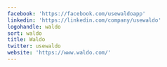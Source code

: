 ```yaml
---
facebook: 'https://facebook.com/usewaldoapp'
linkedin: 'https://linkedin.com/company/usewaldo'
logohandle: waldo
sort: waldo
title: Waldo
twitter: usewaldo
website: 'https://www.waldo.com/'
---
```

